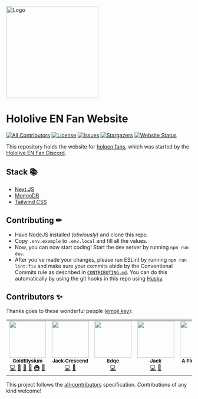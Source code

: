 <!-- markdownlint-disable -->
<img src="https://holoen.fans/img/logo.png" alt="Logo" width="250" />
<!-- markdownlint-restore -->

# Hololive EN Fan Website

[![All Contributors](https://img.shields.io/github/all-contributors/GoldElysium/hefs-website?style=flat-square)](#contributors-)
[![License](https://img.shields.io/github/license/GoldElysium/hefs-website?style=flat-square)](https://github.com/GoldElysium/hefs-website/blob/master/LICENSE)
[![Issues](https://img.shields.io/github/issues/GoldElysium/hefs-website?style=flat-square)](https://github.com/GoldElysium/hefs-website/issues)
[![Stargazers](https://img.shields.io/github/stars/GoldElysium/hefs-website?style=flat-square)](https://github.com/GoldElysium/hefs-website/stargazers)
[![Website Status](https://img.shields.io/website?style=flat-square&url=https%3A%2F%2Fholoen.fans)](https://holoen.fans)

This repository holds the website for [holoen.fans](https://holoen.fans), which was started by the [Hololive EN Fan Discord](https://discord.gg/holoenfans).

## Stack 📚

* [Next.JS](https://nextjs.org)
* [MongoDB](http://mongodb.com/)
* [Tailwind CSS](https://tailwindcss.com/)

## Contributing ✏

* Have NodeJS installed *(obviously)* and clone this repo.
* Copy `.env.example` to `.env.local` and fill all the values.
* Now, you can now start coding! Start the dev server by running `npm run dev`.
* After you've made your changes, please run ESLint by running `npm run lint:fix` and make sure your commits abide by the Conventional Commits rule as described in [`CONTRIBUTING.md`](https://github.com/GoldElysium/hefs-website/blob/master/CONTRIBUTING.md). You can do this automatically by using the git hooks in this repo using [Husky](https://github.com/typicode/husky).

## Contributors ✨

Thanks goes to these wonderful people ([emoji key](https://allcontributors.org/docs/en/emoji-key)):

<!-- ALL-CONTRIBUTORS-LIST:START - Do not remove or modify this section -->
<!-- prettier-ignore-start -->
<!-- markdownlint-disable -->
<table>
  <tr>
    <td align="center"><a href="https://discord.gg/HoloRes"><img src="https://avatars.githubusercontent.com/u/48455312?v=4?s=100" width="100px;" alt=""/><br /><sub><b>GoldElysium</b></sub></a><br /><a href="https://github.com/GoldElysium/hefs-website/commits?author=GoldElysium" title="Code">💻</a> <a href="https://github.com/GoldElysium/hefs-website/commits?author=GoldElysium" title="Documentation">📖</a> <a href="#design-GoldElysium" title="Design">🎨</a> <a href="#maintenance-GoldElysium" title="Maintenance">🚧</a> <a href="#infra-GoldElysium" title="Infrastructure (Hosting, Build-Tools, etc)">🚇</a> <a href="https://github.com/GoldElysium/hefs-website/pulls?q=is%3Apr+reviewed-by%3AGoldElysium" title="Reviewed Pull Requests">👀</a></td>
    <td align="center"><a href="https://github.com/JackCrescend"><img src="https://avatars.githubusercontent.com/u/33298232?v=4?s=100" width="100px;" alt=""/><br /><sub><b>Jack Crescend</b></sub></a><br /><a href="https://github.com/GoldElysium/hefs-website/commits?author=JackCrescend" title="Code">💻</a> <a href="#design-JackCrescend" title="Design">🎨</a></td>
    <td align="center"><a href="https://edqe.me/"><img src="https://avatars.githubusercontent.com/u/34704796?v=4?s=100" width="100px;" alt=""/><br /><sub><b>Edqe</b></sub></a><br /><a href="https://github.com/GoldElysium/hefs-website/commits?author=Edqe14" title="Code">💻</a></td>
    <td align="center"><a href="https://insertdomain.name/"><img src="https://avatars.githubusercontent.com/u/40474474?v=4?s=100" width="100px;" alt=""/><br /><sub><b>Jack</b></sub></a><br /><a href="https://github.com/GoldElysium/hefs-website/commits?author=K4rakara" title="Code">💻</a> <a href="#design-K4rakara" title="Design">🎨</a></td>
    <td align="center"><a href="https://github.com/koleare"><img src="https://avatars.githubusercontent.com/u/84549008?v=4?s=100" width="100px;" alt=""/><br /><sub><b>A Fluffy Koala</b></sub></a><br /><a href="https://github.com/GoldElysium/hefs-website/commits?author=koleare" title="Code">💻</a></td>
  </tr>
</table>

<!-- markdownlint-restore -->
<!-- prettier-ignore-end -->

<!-- ALL-CONTRIBUTORS-LIST:END -->

This project follows the [all-contributors](https://github.com/all-contributors/all-contributors) specification. Contributions of any kind welcome!
